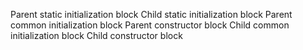 Parent static initialization block
Child static initialization block
Parent common initialization block
Parent constructor block
Child common initialization block
Child constructor block